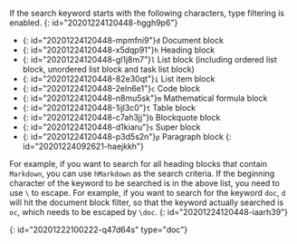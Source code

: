 If the search keyword starts with the following characters, type filtering is enabled.
{: id="20201224120448-hggh9p6"}

* {: id="20201224120448-mpmfni9"}`d` Document block
* {: id="20201224120448-x5dqp91"}`h` Heading block
* {: id="20201224120448-gl1j8m7"}`l` List block (including ordered list block, unordered list block and task list block)
* {: id="20201224120448-82e30qt"}`i` List item block
* {: id="20201224120448-2eln6e1"}`c` Code block
* {: id="20201224120448-n8mu5sk"}`m` Mathematical formula block
* {: id="20201224120448-1ijl3c0"}`t` Table block
* {: id="20201224120448-c7ah3jj"}`b` Blockquote block
* {: id="20201224120448-d1kiaru"}`s` Super block
* {: id="20201224120448-p3d5s2n"}`p` Paragraph block
{: id="20201224092621-haejkkh"}

For example, if you want to search for all heading blocks that contain `Markdown`, you can use `hMarkdown` as the search criteria. If the beginning character of the keyword to be searched is in the above list, you need to use `\` to escape. For example, if you want to search for the keyword `doc`, `d` will hit the document block filter, so that the keyword actually searched is `oc`, which needs to be escaped by `\doc`.
{: id="20201224120448-iaarh39"}


{: id="20201222100222-q47d64s" type="doc"}
